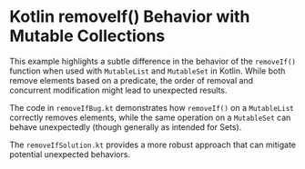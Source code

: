# Kotlin removeIf() Behavior with Mutable Collections

This example highlights a subtle difference in the behavior of the `removeIf()` function when used with `MutableList` and `MutableSet` in Kotlin.  While both remove elements based on a predicate, the order of removal and concurrent modification might lead to unexpected results.

The code in `removeIfBug.kt` demonstrates how `removeIf()` on a `MutableList` correctly removes elements, while the same operation on a `MutableSet` can behave unexpectedly (though generally as intended for Sets).

The `removeIfSolution.kt` provides a more robust approach that can mitigate potential unexpected behaviors.